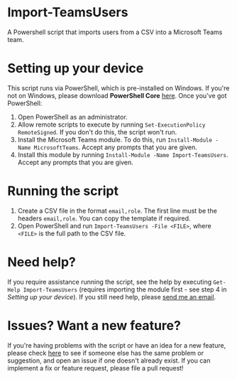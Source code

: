 # Import-TeamsUsers
A Powershell script that imports users from a CSV into a Microsoft Teams team.

# Setting up your device
This script runs via PowerShell, which is pre-installed on Windows. If you're not on Windows, please download **PowerShell Core** [here](https://github.com/PowerShell/PowerShell/releases). Once you've got PowerShell:
1. Open PowerShell as an administrator.
1. Allow remote scripts to execute by running `Set-ExecutionPolicy RemoteSigned`. If you don't do this, the script won't run.
1. Install the Microsoft Teams module. To do this, run `Install-Module -Name MicrosoftTeams`. Accept any prompts that you are given.
1. Install this module by running `Install-Module -Name Import-TeamsUsers`. Accept any prompts that you are given. 

# Running the script
1. Create a CSV file in the format `email,role`. The first line must be the headers `email,role`. You can copy the template if required.
1. Open PowerShell and run `Import-TeamsUsers -File <FILE>`, where `<FILE>` is the full path to the CSV file.

# Need help?
If you require assistance running the script, see the help by executing `Get-Help Import-TeamsUsers` (requires importing the module first - see step 4 in _Setting up your device_). If you still need help, please [send me an email](mailto:luke@tainton.uk?subject=I%20need%20help%20running%20Import-TeamsUsers).

# Issues? Want a new feature?
If you're having problems with the script or have an idea for a new feature, please check [here](https://github.com/luketainton/Import-TeamsUsers/issues) to see if someone else has the same problem or suggestion, and open an issue if one doesn't already exist. If you can implement a fix or feature request, please file a pull request!
